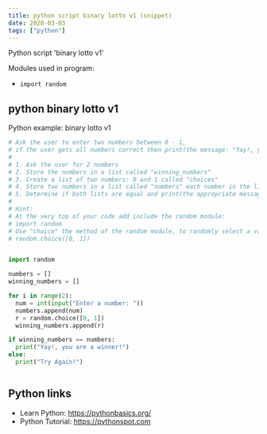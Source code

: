 ```yaml
---
title: python script binary lotto v1 (snippet)
date: 2020-03-03
tags: ["python"]
---
```

Python script 'binary lotto v1'


Modules used in program: 
* `import random`

## python binary lotto v1

Python example: binary lotto v1

```python
# Ask the user to enter two numbers between 0 - 1, 
# if the user gets all numbers correct then print(the message: "Yay!, you are a winner!", if not "Try Again!")
#
# 1. Ask the user for 2 numbers
# 2. Store the numbers in a list called "winning_numbers"
# 3. Create a list of two numbers: 0 and 1 called "choices"
# 4. Store two numbers in a list called "numbers" each number in the list must use the random.choice([0, 1]) method
# 5. Determine if both lists are equal and print(the appropriate message)
#
# Hint:
# At the very top of your code add include the random module:
# import random
# Use "choice" the method of the random module, to randomly select a value from the list
# random.choice([0, 1])


import random

numbers = []
winning_numbers = []

for i in range(2):
  num = int(input("Enter a number: "))
  numbers.append(num)
  r = random.choice([0, 1])
  winning_numbers.append(r)

if winning_numbers == numbers:
  print("Yay!, you are a winner!")
else:
  print("Try Again!")



```

## Python links

- Learn Python: https://pythonbasics.org/
- Python Tutorial: https://pythonspot.com
